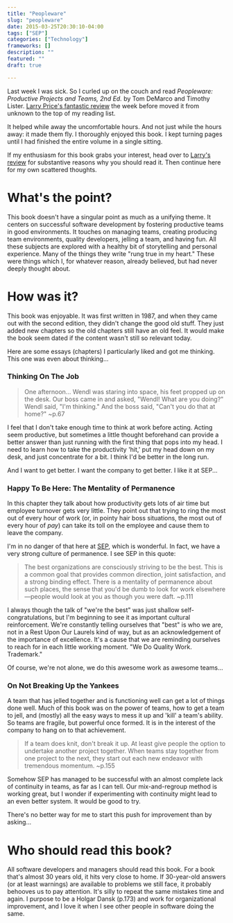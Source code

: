 ```yaml
---
title: "Peopleware"
slug: "peopleware"
date: 2015-03-25T20:30:10-04:00
tags: ["SEP"]
categories: ["Technology"]
frameworks: []
description: ""
featured: ""
draft: true

---
```


Last week I was sick. So I curled up on the couch and read _Peopleware: Productive Projects and Teams, 2nd Ed._ by Tom DeMarco and Timothy Lister. [Larry Price's fantastic review](https://larry-price.com/blog/2015/02/22/peopleware/) the week before moved it from unknown to the top of my reading list.

It helped while away the uncomfortable hours. And not just while the hours away: it made them fly. I thoroughly enjoyed this book. I kept turning pages until I had finished the entire volume in a single sitting.

If my enthusiasm for this book grabs your interest, head over to [Larry's review](https://larry-price.com/blog/2015/02/22/peopleware/) for substantive reasons why you should read it. Then continue here for my own scattered thoughts.

# What's the point?

This book doesn't have a singular point as much as a unifying theme. It centers on successful software development by fostering productive teams in good environments. It touches on managing teams, creating producing team environments, quality developers, jelling a team, and having fun. All these subjects are explored with a healthy bit of storytelling and personal experience. Many of the things they write "rung true in my heart." These were things which I, for whatever reason, already believed, but had never deeply thought about. 

# How was it?

This book was enjoyable. It was first written in 1987, and when they came out with the second edition, they didn't change the good old stuff. They just added new chapters so the old chapters still have an old feel. It would make the book seem dated if the content wasn't still so relevant today.

Here are some essays (chapters) I particularly liked and got me thinking. This one was even about thinking...

### Thinking On The Job

> One afternoon... Wendl was staring into space, his feet propped up on the desk. Our boss came in and asked, "Wendl! What are you doing?" Wendl said, "I'm thinking." And the boss said, "Can't you do that at home?" ~p.67

I feel that I don't take enough time to think at work before acting. Acting seem productive, but sometimes a little thought beforehand can provide a better answer than just running with the first thing that pops into my head. I need to learn how to take the productivity 'hit,' put my head down on my desk, and just concentrate for a bit. I think I'd be better in the long run.

And I want to get better. I want the company to get better. I like it at SEP...

### Happy To Be Here: The Mentality of Permanence

In this chapter they talk about how productivity gets lots of air time but employee turnover gets very little. They point out that trying to ring the most out of every hour of work (or, in pointy hair boss situations, the most out of every hour of _pay_) can take its toll on the employee and cause them to leave the company.

I'm in no danger of that here at [SEP](http://www.sep.com), which is wonderful. In fact, we have a very strong culture of permanence. I see SEP in this quote:

> The best organizations are consciously striving to be the best. This is a common goal that provides common direction, joint satisfaction, and a strong binding effect. There is a mentality of permanence about such places, the sense that you'd be dumb to look for work elsewhere—people would look at you as though you were daft. ~p.111

I always though the talk of "we're the best" was just shallow self-congratulations, but I'm beginning to see it as important cultural reinforcement. We're constantly telling ourselves that "best" is who we are, not in a Rest Upon Our Laurels kind of way, but as an acknowledgement of the importance of excellence. It's a cause that we are reminding ourselves to reach for in each little working moment. "We Do Quality Work. Trademark."

Of course, we're not alone, we do this awesome work as awesome teams...

### On Not Breaking Up the Yankees

A team that has jelled together and is functioning well can get a lot of things done well. Much of this book was on the power of teams, how to get a team to jell, and (mostly) all the easy ways to mess it up and 'kill' a team's ability. So teams are fragile, but powerful once formed. It is in the interest of the company to hang on to that achievement.

> If a team does knit, don't break it up. At least give people the option to undertake another project together. When teams stay together from one project to the next, they start out each new endeavor with tremendous momentum. ~p.155

Somehow SEP has managed to be successful with an almost complete lack of continuity in teams, as far as I can tell. Our mix-and-regroup method is working great, but I wonder if experimenting with continuity might lead to an even better system. It would be good to try.

There's no better way for me to start this push for improvement than by asking...

# Who should read this book?

All software developers and managers should read this book. For a book that's almost 30 years old, it hits very close to home. If 30-year-old answers (or at least warnings) are available to problems we still face, it probably behooves us to pay attention. It's silly to repeat the same mistakes time and again. I purpose to be a Holgar Dansk (p.173) and work for organizational improvement, and I love it when I see other people in software doing the same.

